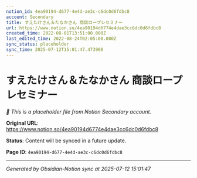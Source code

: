 ```yaml
---
notion_id: 4ea90194-d677-4e4d-ae3c-c6dc0d6fdbc8
account: Secondary
title: すえたけさん＆たなかさん 商談ロープレセミナー
url: https://www.notion.so/4ea90194d6774e4dae3cc6dc0d6fdbc8
created_time: 2022-08-01T13:51:00.000Z
last_edited_time: 2022-08-24T02:05:00.000Z
sync_status: placeholder
sync_time: 2025-07-12T15:01:47.473900
---
```


# すえたけさん＆たなかさん 商談ロープレセミナー

*🔄 This is a placeholder file from Notion Secondary account.*

**Original URL**: https://www.notion.so/4ea90194d6774e4dae3cc6dc0d6fdbc8

**Status**: Content will be synced in a future update.

**Page ID**: `4ea90194-d677-4e4d-ae3c-c6dc0d6fdbc8`

---

*Generated by Obsidian-Notion sync at 2025-07-12 15:01:47*
